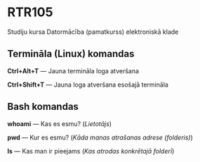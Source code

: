 # RTR105
Studiju kursa Datormācība (pamatkurss) elektroniskā klade
## Termināla (Linux) komandas
**Ctrl+Alt+T** — Jauna termināla loga atveršana

**Ctrl+Shift+T** — Jauna loga atveršana esošajā termināla

## Bash komandas
**whoami** — Kas es esmu? (*Lietotājs*)

**pwd** — Kur es esmu? (*Kāda manas atrašanas adrese (folderis)*)

**ls** — Kas man ir pieejams (*Kas atrodas konkrētajā folderī*)
